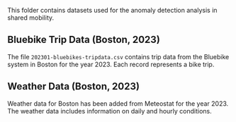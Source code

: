 
This folder contains datasets used for the anomaly detection analysis in shared mobility.

## Bluebike Trip Data (Boston, 2023)
The file `202301-bluebikes-tripdata.csv` contains trip data from the Bluebike system in Boston for the year 2023. Each record represents a bike trip.

## Weather Data (Boston, 2023)
Weather data for Boston has been added from Meteostat for the year 2023. The weather data includes information on daily and hourly conditions.

